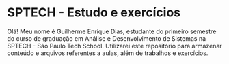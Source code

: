 # SPTECH - Estudo e exercícios 

Olá! Meu nome é Guilherme Enrique Dias, estudante do primeiro semestre do curso de graduação 
em Análise e Desenvolvimento de Sistemas na SPTECH - São Paulo Tech School. 
Utilizarei este repositório para armazenar conteúdo e arquivos referentes a aulas, além de 
trabalhos e exercícios.
